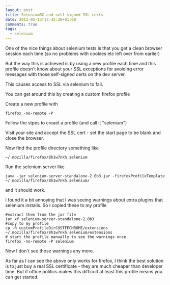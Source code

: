 ```yaml
---
layout: post
title: SeleniumRC and self signed SSL certs
date: 2011-05-13T17:42:30+01:00
comments: true
tags:
  - selenium
---
```


One of the nice things about selenium tests is that you get a clean browser session each time (so no problems with cookies etc left over from earlier)

But the way this is achieved is by using a new profile each time and this profile doesn't know about your SSL exceptions for avoiding error messages with those self-signed certs on the dev server.

This causes access to SSL via selenium to fail.

You can get around this by creating a custom firefox profile

Create a new profile with

```
firefox -no-remote -P
```

Follow the stpes to creaet a profile (and call it "selenium")

Visit your site and accept the SSL cert - set the start page to be blank and close the browser.

Now find the profile directory something like

```
~/.mozilla/firefox/8h1w7nkh.selenium
```

Run the selenium server like

```
java -jar selenium-server-standalone-2.0b3.jar -firefoxProfileTemplate ~/.mozilla/firefox/8h1w7nkh.selenium/
```

and it should work.

I found it a bit annoying that I was seeing warnings about extra plugins that selenium installs. So I copied these to my profile

```
#extract them from the jar file
jar xf selenium-server-standalone-2.0b3
#copy to my profile
cp -R customProfileDirCUSTFFCHROME/extensions ~/.mozilla/firefox/8h1w7nkh.selenium/extensions
# start the profile manually to see the warnings once
firefox -no-remote -P selenium
```

Now I don't see those warnings any more.

As far as I can see the above only works for firefox, I think the best solution is to just buy a real SSL certificate - they are much cheaper than developer time. But if office politics makes this difficult at least this profile means you can get started.
